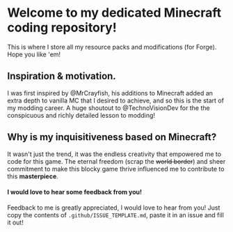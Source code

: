 # Welcome to my dedicated Minecraft coding repository!
This is where I store all my resource packs and modifications (for Forge). Hope you like 'em!

## Inspiration & motivation.
I was first inspired by @MrCrayfish, his additions to Minecraft added an extra depth to vanilla MC that I desired to achieve, and so this is the start of my modding career.
A huge shoutout to @TechnoVisionDev for the the conspicuous and richly detailed lesson to modding!

## Why is my inquisitiveness based on Minecraft?
It wasn't just the trend, it was the endless creativity that empowered me to code for this game. The eternal freedom (scrap the ~~world border~~) 
and sheer commitment to make this blocky game thrive influenced me to contribute to this **masterpiece**.

#### I would love to hear some feedback from you!
Feedback to me is greatly appreciated, I would love to hear from you! Just copy the contents of `.github/ISSUE_TEMPLATE.md`, paste it in an issue and fill it out!
